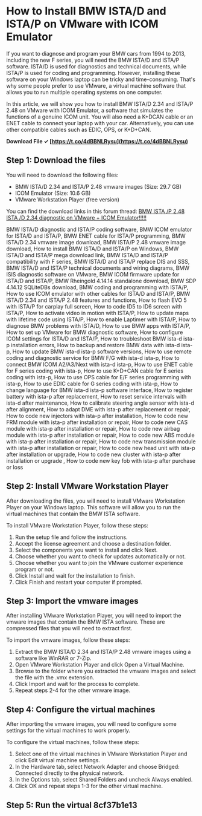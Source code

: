 # How to Install BMW ISTA/D and ISTA/P on VMware with ICOM Emulator
 
If you want to diagnose and program your BMW cars from 1994 to 2013, including the new F series, you will need the BMW ISTA/D and ISTA/P software. ISTA/D is used for diagnostics and technical documents, while ISTA/P is used for coding and programming. However, installing these software on your Windows laptop can be tricky and time-consuming. That's why some people prefer to use VMware, a virtual machine software that allows you to run multiple operating systems on one computer.
 
In this article, we will show you how to install BMW ISTA/D 2.34 and ISTA/P 2.48 on VMware with ICOM Emulator, a software that simulates the functions of a genuine ICOM unit. You will also need a K+DCAN cable or an ENET cable to connect your laptop with your car. Alternatively, you can use other compatible cables such as EDIC, OPS, or K+D+CAN.
 
**Download File ✓ [https://t.co/4dBBNLRysu](https://t.co/4dBBNLRysu)**


 
## Step 1: Download the files
 
You will need to download the following files:
 
- BMW ISTA/D 2.34 and ISTA/P 2.48 vmware images (Size: 29.7 GB)
- ICOM Emulator (Size: 10.6 GB)
- VMware Workstation Player (free version)

You can find the download links in this forum thread: [BMW ISTA /P 2.48 ISTA /D 2.34 diagnostic on VMware + ICOM Emulator!!!!!](https://mhhauto.com/Thread-BMW-ISTA-P-2-48-ISTA-D-2-34-diagnostic-on-VMware-ICOM-Emulator)
 
BMW ISTA/D diagnostic and ISTA/P coding software,  BMW ICOM emulator for ISTA/D and ISTA/P,  BMW ENET cable for ISTA/P programming,  BMW ISTA/D 2.34 vmware image download,  BMW ISTA/P 2.48 vmware image download,  How to install BMW ISTA/D and ISTA/P on Windows,  BMW ISTA/D and ISTA/P mega download link,  BMW ISTA/D and ISTA/P compatibility with F series,  BMW ISTA/D and ISTA/P replace DIS and SSS,  BMW ISTA/D and ISTA/P technical documents and wiring diagrams,  BMW ISIS diagnostic software on VMware,  BMW ICOM firmware update for ISTA/D and ISTA/P,  BMW Rheingold 4.14.14 standalone download,  BMW SDP 4.14.12 SQLiteDBs download,  BMW coding and programming with ISTA/P,  How to use ICOM emulator with other cables for ISTA/D and ISTA/P,  BMW ISTA/D 2.34 and ISTA/P 2.48 features and functions,  How to flash EVO 5 with ISTA/P for carplay full screen,  How to code ID5 to ID6 screen with ISTA/P,  How to activate video in motion with ISTA/P,  How to update maps with lifetime code using ISTA/P,  How to enable Laptimer with ISTA/P,  How to diagnose BMW problems with ISTA/D,  How to use BMW apps with ISTA/P,  How to set up VMware for BMW diagnostic software,  How to configure ICOM settings for ISTA/D and ISTA/P,  How to troubleshoot BMW ista-d ista-p installation errors,  How to backup and restore BMW data with ista-d ista-p,  How to update BMW ista-d ista-p software versions,  How to use remote coding and diagnostic service for BMW F/G with ista-d ista-p,  How to connect BMW ICOM A2/A3/Next with ista-d ista-p,  How to use ENET cable for F series coding with ista-p,  How to use K+D+CAN cable for E series coding with ista-p,  How to use OPS cable for E/F series programming with ista-p,  How to use EDIC cable for G series coding with ista-p,  How to change language for BMW ista-d ista-p software interface,  How to register battery with ista-p after replacement,  How to reset service intervals with ista-d after maintenance,  How to calibrate steering angle sensor with ista-d after alignment,  How to adapt DME with ista-p after replacement or repair,  How to code new injectors with ista-p after installation,  How to code new FRM module with ista-p after installation or repair,  How to code new CAS module with ista-p after installation or repair,  How to code new airbag module with ista-p after installation or repair,  How to code new ABS module with ista-p after installation or repair,  How to code new transmission module with ista-p after installation or repair,  How to code new head unit with ista-p after installation or upgrade,  How to code new cluster with ista-p after installation or upgrade ,  How to code new key fob with ista-p after purchase or loss
 
## Step 2: Install VMware Workstation Player
 
After downloading the files, you will need to install VMware Workstation Player on your Windows laptop. This software will allow you to run the virtual machines that contain the BMW ISTA software.
 
To install VMware Workstation Player, follow these steps:

1. Run the setup file and follow the instructions.
2. Accept the license agreement and choose a destination folder.
3. Select the components you want to install and click Next.
4. Choose whether you want to check for updates automatically or not.
5. Choose whether you want to join the VMware customer experience program or not.
6. Click Install and wait for the installation to finish.
7. Click Finish and restart your computer if prompted.

## Step 3: Import the vmware images
 
After installing VMware Workstation Player, you will need to import the vmware images that contain the BMW ISTA software. These are compressed files that you will need to extract first.
 
To import the vmware images, follow these steps:

1. Extract the BMW ISTA/D 2.34 and ISTA/P 2.48 vmware images using a software like WinRAR or 7-Zip.
2. Open VMware Workstation Player and click Open a Virtual Machine.
3. Browse to the folder where you extracted the vmware images and select the file with the .vmx extension.
4. Click Import and wait for the process to complete.
5. Repeat steps 2-4 for the other vmware image.

## Step 4: Configure the virtual machines
 
After importing the vmware images, you will need to configure some settings for the virtual machines to work properly.
 
To configure the virtual machines, follow these steps:

1. Select one of the virtual machines in VMware Workstation Player and click Edit virtual machine settings.
2. In the Hardware tab, select Network Adapter and choose Bridged: Connected directly to the physical network.
3. In the Options tab, select Shared Folders and uncheck Always enabled.
4. Click OK and repeat steps 1-3 for the other virtual machine.

## Step 5: Run the virtual 8cf37b1e13


